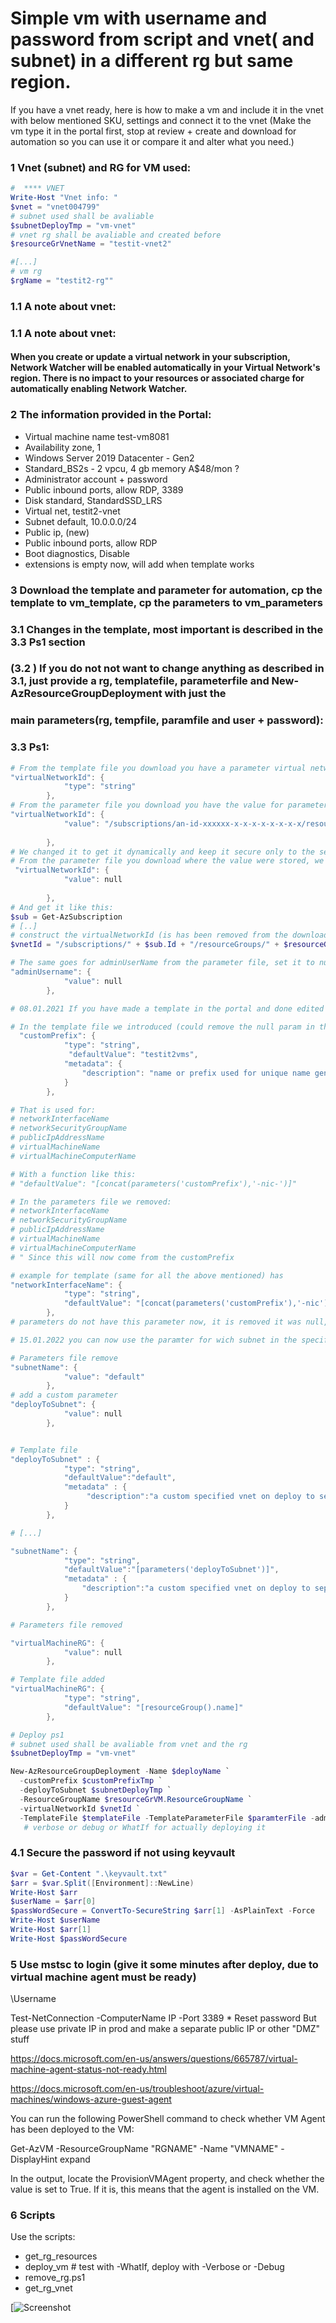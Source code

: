 # Simple vm with username and password from script and vnet( and subnet) in a different rg but same region.

If you have a vnet ready, here is how to make a vm and include it in the vnet with below mentioned SKU, settings and connect it to the vnet
(Make the vm type it in the portal first, stop at review + create and download for automation so you can use it or compare it and alter what you need.)

### 1 Vnet (subnet) and RG for VM used: 
```ps1
#  **** VNET
Write-Host "Vnet info: "
$vnet = "vnet004799"
# subnet used shall be avaliable
$subnetDeployTmp = "vm-vnet"
# vnet rg shall be avaliable and created before
$resourceGrVnetName = "testit-vnet2"

#[...]
# vm rg
$rgName = "testit2-rg""
```
### 1.1  A note about vnet:
### 1.1  A note about vnet:

#### When you create or update a virtual network in your subscription, Network Watcher will be enabled automatically in your Virtual Network's region. There is no impact to your resources or associated charge for automatically enabling Network Watcher. 


### 2 The information provided in the Portal:

* Virtual machine name test-vm8081
* Availability zone, 1
* Windows Server 2019 Datacenter - Gen2
* Standard_BS2s - 2 vpcu, 4 gb memory A$48/mon ?
* Administrator account + password
* Public inbound ports, allow RDP, 3389
* Disk standard, StandardSSD_LRS
* Virtual net, testit2-vnet
* Subnet default, 10.0.0.0/24
* Public ip, (new) 
* Public inbound ports, allow RDP
* Boot diagnostics, Disable
* extensions is empty now, will add when template works

### 3 Download the template and parameter for automation, cp the template to vm_template, cp the parameters to vm_parameters
### 3.1 Changes in the template, most important is described in the 3.3 Ps1 section
### (3.2 ) If you do not not want to change anything as described in 3.1, just provide a rg, templatefile, parameterfile and New-AzResourceGroupDeployment with just the
### main parameters(rg, tempfile, paramfile and user + password):

### 3.3 Ps1:
```ps1
# From the template file you download you have a parameter virtual network id as:
"virtualNetworkId": {
            "type": "string"
        },
# From the parameter file you download you have the value for parameter virtual network id as:
"virtualNetworkId": {
            "value": "/subscriptions/an-id-xxxxxx-x-x-x-x-x-x-x-x/resourceGroups/testit2-rg/providers/Microsoft.Network/virtualNetworks/testit2-vnet"
            
        },
# We changed it to get it dynamically and keep it secure only to the session:
# From the parameter file you download where the value were stored, we change it to:
 "virtualNetworkId": {
            "value": null
            
        },
# And get it like this:
$sub = Get-AzSubscription
# [..]
# construct the virtualNetworkId (is has been removed from the downloaded parameter file used here) and it is ready to use
$vnetId = "/subscriptions/" + $sub.Id + "/resourceGroups/" + $resourceGrVnetName + "/providers/Microsoft.Network/virtualNetworks/" + $vnet

# The same goes for adminUserName from the parameter file, set it to null, we generate it from script
"adminUsername": {
            "value": null
        },

# 08.01.2021 If you have made a template in the portal and done edited it as mentioned above, there is more fun done.

# In the template file we introduced (could remove the null param in the parameters file).
  "customPrefix": {
            "type": "string",
             "defaultValue": "testit2vms",
            "metadata": {
                "description": "name or prefix used for unique name generator"
            }
        },

# That is used for:
# networkInterfaceName
# networkSecurityGroupName
# publicIpAddressName
# virtualMachineName
# virtualMachineComputerName

# With a function like this:
# "defaultValue": "[concat(parameters('customPrefix'),'-nic-')]"

# In the parameters file we removed:
# networkInterfaceName
# networkSecurityGroupName
# publicIpAddressName
# virtualMachineName
# virtualMachineComputerName
# " Since this will now come from the customPrefix

# example for template (same for all the above mentioned) has
"networkInterfaceName": {
            "type": "string",
            "defaultValue": "[concat(parameters('customPrefix'),'-nic')]"
        },
# parameters do not have this parameter now, it is removed it was null, so either we had to give that from ps1 input (many params then for ps1) or keep it hardcoded

# 15.01.2022 you can now use the paramter for wich subnet in the specified vnet the VM should be deployd to

# Parameters file remove
"subnetName": {
            "value": "default"
        },
# add a custom parameter
"deployToSubnet": {
            "value": null
        },


# Template file
"deployToSubnet" : {
            "type": "string",
            "defaultValue":"default",
            "metadata" : {
                 "description":"a custom specified vnet on deploy to separate vm deploys, override default value"
            }
        },

# [...]

"subnetName": {
            "type": "string",
            "defaultValue":"[parameters('deployToSubnet')]",
            "metadata" : {
                "description":"a custom specified vnet on deploy to separate vm deploys, override default value from parameter"
            }
        },

# Parameters file removed

"virtualMachineRG": {
            "value": null
        },

# Template file added
"virtualMachineRG": {
            "type": "string",
            "defaultValue": "[resourceGroup().name]"
        },

# Deploy ps1
# subnet used shall be avaliable from vnet and the rg
$subnetDeployTmp = "vm-vnet"

New-AzResourceGroupDeployment -Name $deployName `
  -customPrefix $customPrefixTmp `
  -deployToSubnet $subnetDeployTmp `
  -ResourceGroupName $resourceGrVM.ResourceGroupName `
  -virtualNetworkId $vnetId `
  -TemplateFile $templateFile -TemplateParameterFile $paramterFile -adminUsername $userName -adminPassword $passWordSecure -WhatIf
   # verbose or debug or WhatIf for actually deploying it
```

### 4.1 Secure the password if not using keyvault

```ps1
$var = Get-Content ".\keyvault.txt"
$arr = $var.Split([Environment]::NewLine)
Write-Host $arr
$userName = $arr[0]
$passWordSecure = ConvertTo-SecureString $arr[1] -AsPlainText -Force
Write-Host $userName
Write-Host $arr[1]
Write-Host $passWordSecure
```

### 5 Use mstsc to login (give it some minutes after deploy, due to virtual machine agent must be ready)
\Username

Test-NetConnection -ComputerName IP -Port 3389
* 
Reset password
But please use private IP in prod and make a separate public IP or other "DMZ" stuff

https://docs.microsoft.com/en-us/answers/questions/665787/virtual-machine-agent-status-not-ready.html

https://docs.microsoft.com/en-us/troubleshoot/azure/virtual-machines/windows-azure-guest-agent

You can run the following PowerShell command to check whether VM Agent has been deployed to the VM:

Get-AzVM -ResourceGroupName "RGNAME" -Name "VMNAME" -DisplayHint expand

In the output, locate the ProvisionVMAgent property, and check whether the value is set to True. If it is, this means that the agent is installed on the VM.

### 6 Scripts
Use the scripts:
* get_rg_resources
* deploy_vm # test with -WhatIf, deploy with -Verbose or -Debug
* remove_rg.ps1
* get_rg_vnet

[![Screenshot](x_image.jpg)